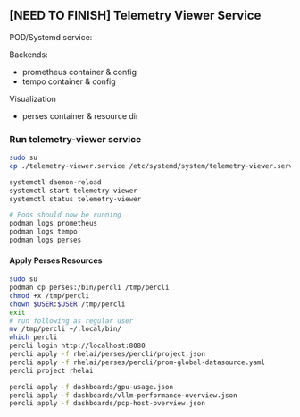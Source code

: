 ## [NEED TO FINISH] Telemetry Viewer Service

POD/Systemd service:

Backends:
* prometheus container & config
* tempo container & config

Visualization
* perses container & resource dir

### Run telemetry-viewer service

```bash
sudo su
cp ./telemetry-viewer.service /etc/systemd/system/telemetry-viewer.service

systemctl daemon-reload
systemctl start telemetry-viewer
systemctl status telemetry-viewer

# Pods should now be running
podman logs prometheus
podman logs tempo
podman logs perses
```

#### Apply Perses Resources

```bash
sudo su
podman cp perses:/bin/percli /tmp/percli
chmod +x /tmp/percli
chown $USER:$USER /tmp/percli
exit
# run following as regular user
mv /tmp/percli ~/.local/bin/
which percli
percli login http://localhost:8080
percli apply -f rhelai/perses/percli/project.json
percli apply -f rhelai/perses/percli/prom-global-datasource.yaml
percli project rhelai

percli apply -f dashboards/gpu-usage.json
percli apply -f dashboards/vllm-performance-overview.json
percli apply -f dashboards/pcp-host-overview.json
```


